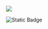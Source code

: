 
<p align>
  <img src = "https://capsule-render.vercel.app/api?type=blur&height=200&color=gradient&text=Portfolio&descAlign=59&section=header">


![Static Badge](https://img.shields.io/badge/MAIN?style=for-the-badge&logo=github&logoColor=%23FFFFFF&labelColor=%23181717&link=https%3A%2F%2Fgithub.com%2Fskwjdgh%2F)

